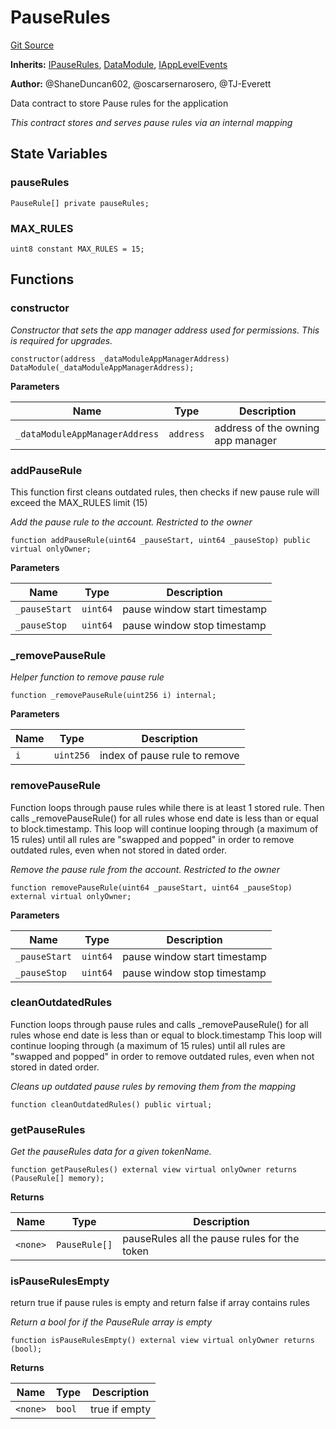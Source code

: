 # PauseRules
[Git Source](https://github.com/thrackle-io/rules-engine/blob/6d65728d4e93813016499a87fe04f8385b777100/src/client/application/data/PauseRules.sol)

**Inherits:**
[IPauseRules](/src/client/application/data/IPauseRules.sol/interface.IPauseRules.md), [DataModule](/src/client/application/data/DataModule.sol/abstract.DataModule.md), [IAppLevelEvents](/src/common/IEvents.sol/interface.IAppLevelEvents.md)

**Author:**
@ShaneDuncan602, @oscarsernarosero, @TJ-Everett

Data contract to store Pause rules for the application

*This contract stores and serves pause rules via an internal mapping*


## State Variables
### pauseRules

```solidity
PauseRule[] private pauseRules;
```


### MAX_RULES

```solidity
uint8 constant MAX_RULES = 15;
```


## Functions
### constructor

*Constructor that sets the app manager address used for permissions. This is required for upgrades.*


```solidity
constructor(address _dataModuleAppManagerAddress) DataModule(_dataModuleAppManagerAddress);
```
**Parameters**

|Name|Type|Description|
|----|----|-----------|
|`_dataModuleAppManagerAddress`|`address`|address of the owning app manager|


### addPauseRule

This function first cleans outdated rules, then checks if new pause rule will exceed the MAX_RULES limit (15)

*Add the pause rule to the account. Restricted to the owner*


```solidity
function addPauseRule(uint64 _pauseStart, uint64 _pauseStop) public virtual onlyOwner;
```
**Parameters**

|Name|Type|Description|
|----|----|-----------|
|`_pauseStart`|`uint64`|pause window start timestamp|
|`_pauseStop`|`uint64`|pause window stop timestamp|


### _removePauseRule

*Helper function to remove pause rule*


```solidity
function _removePauseRule(uint256 i) internal;
```
**Parameters**

|Name|Type|Description|
|----|----|-----------|
|`i`|`uint256`|index of pause rule to remove|


### removePauseRule

Function loops through pause rules while there is at least 1 stored rule. Then calls _removePauseRule() for all rules whose end date is less than or equal to block.timestamp.
This loop will continue looping through (a maximum of 15 rules) until all rules are "swapped and popped" in order to remove outdated rules, even when not stored in dated order.

*Remove the pause rule from the account. Restricted to the owner*


```solidity
function removePauseRule(uint64 _pauseStart, uint64 _pauseStop) external virtual onlyOwner;
```
**Parameters**

|Name|Type|Description|
|----|----|-----------|
|`_pauseStart`|`uint64`|pause window start timestamp|
|`_pauseStop`|`uint64`|pause window stop timestamp|


### cleanOutdatedRules

Function loops through pause rules and calls _removePauseRule() for all rules whose end date is less than or equal to block.timestamp
This loop will continue looping through (a maximum of 15 rules) until all rules are "swapped and popped" in order to remove outdated rules, even when not stored in dated order.

*Cleans up outdated pause rules by removing them from the mapping*


```solidity
function cleanOutdatedRules() public virtual;
```

### getPauseRules

*Get the pauseRules data for a given tokenName.*


```solidity
function getPauseRules() external view virtual onlyOwner returns (PauseRule[] memory);
```
**Returns**

|Name|Type|Description|
|----|----|-----------|
|`<none>`|`PauseRule[]`|pauseRules all the pause rules for the token|


### isPauseRulesEmpty

return true if pause rules is empty and return false if array contains rules

*Return a bool for if the PauseRule array is empty*


```solidity
function isPauseRulesEmpty() external view virtual onlyOwner returns (bool);
```
**Returns**

|Name|Type|Description|
|----|----|-----------|
|`<none>`|`bool`|true if empty|


